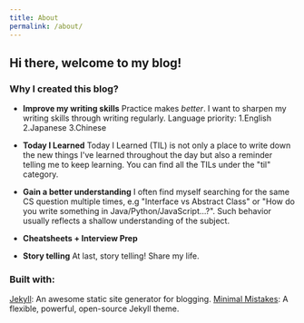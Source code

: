 ```yaml
---
title: About
permalink: /about/
---
```


## Hi there, welcome to my blog!

### Why I created this blog?

- **Improve my writing skills**
Practice makes *better*. I want to sharpen my writing skills through writing regularly. Language priority: 1.English 2.Japanese 3.Chinese

- **Today I Learned**
Today I Learned (TIL) is not only a place to write down the new things I've learned throughout the day but also a reminder telling me to keep learning. You can find all the TILs under the "til" category.

- **Gain a better understanding**
I often find myself searching for the same CS question multiple times, e.g "Interface vs Abstract Class" or "How do you write something in Java/Python/JavaScript...?". Such behavior usually reflects a shallow understanding of the subject.

- **Cheatsheets + Interview Prep**


- **Story telling**
At last, story telling! Share my life.


### Built with:
[Jekyll](https://jekyllrb.com/):
An awesome static site generator for blogging.
[Minimal Mistakes](https://github.com/mmistakes/minimal-mistakes):
A flexible, powerful, open-source Jekyll theme.
